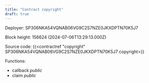 ```yaml
---
title: "Contract copyright"
draft: true
---
```

Deployer: SP306NKA54VQNAB06VG9C2S7NZE0JKXDPTN70K5J7


 



Block height: 156624 (2024-07-06T13:29:13.000Z)

Source code: {{<contractref "copyright" SP306NKA54VQNAB06VG9C2S7NZE0JKXDPTN70K5J7 copyright>}}

Functions:

* callback _public_
* claim _public_
